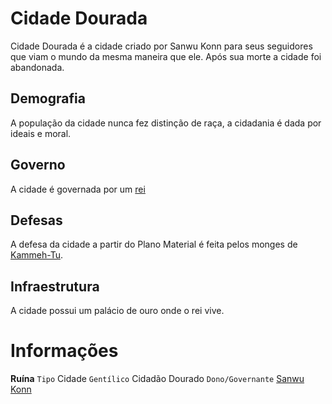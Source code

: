 <!-- TITLE: Cidade Dourada -->
<!-- SUBTITLE: Visão geral sobre Cidade Dourada -->

# Cidade Dourada
Cidade Dourada é a cidade criado por Sanwu Konn para seus seguidores que viam o mundo da mesma maneira que ele. Após sua morte a cidade foi abandonada.

## Demografia
A população da cidade nunca fez distinção de raça, a cidadania é dada por ideais e moral.

## Governo
A cidade é governada por um [rei]()

## Defesas
A defesa da cidade a partir do Plano Material é feita pelos monges de [Kammeh-Tu]().

## Infraestrutura
A cidade possui um palácio de ouro onde o rei vive.

# Informações
**Ruína**
`Tipo` Cidade
`Gentílico` Cidadão Dourado
`Dono/Governante` [Sanwu Konn]()

